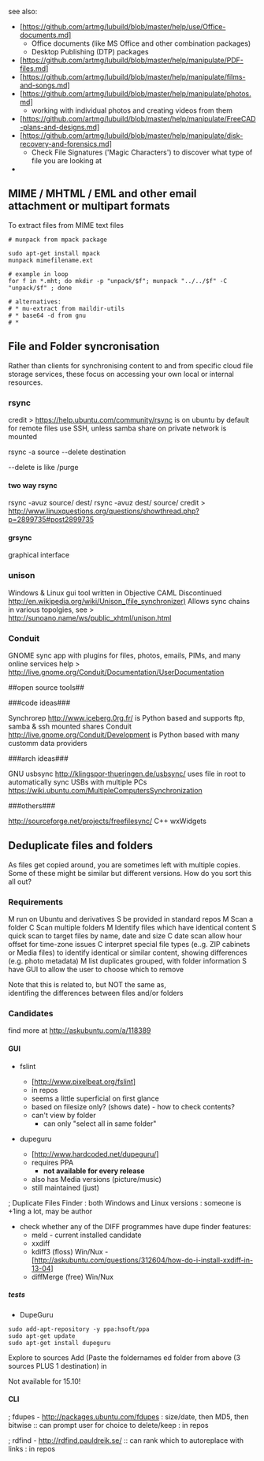

see also:
* [https://github.com/artmg/lubuild/blob/master/help/use/Office-documents.md]
    * Office documents (like MS Office and other combination packages)
    * Desktop Publishing (DTP) packages
* [https://github.com/artmg/lubuild/blob/master/help/manipulate/PDF-files.md]
* [https://github.com/artmg/lubuild/blob/master/help/manipulate/films-and-songs.md]
* [https://github.com/artmg/lubuild/blob/master/help/manipulate/photos.md]
	* working with individual photos and creating videos from them
* [https://github.com/artmg/lubuild/blob/master/help/manipulate/FreeCAD-plans-and-designs.md]
* [https://github.com/artmg/lubuild/blob/master/help/manipulate/disk-recovery-and-forensics.md]
	* Check File Signatures ('Magic Characters') to discover what type of file you are looking at
* 



## MIME / MHTML / EML and other email attachment or multipart formats

To extract files from MIME text files

```
# munpack from mpack package

sudo apt-get install mpack
munpack mimefilename.ext

# example in loop
for f in *.mht; do mkdir -p "unpack/$f"; munpack "../../$f" -C "unpack/$f" ; done

# alternatives:
# * mu-extract from maildir-utils 
# * base64 -d from gnu
# * 

```


## File and Folder syncronisation

Rather than clients for synchronising content to and from specific cloud file storage services, 
these focus on accessing your own local or internal resources. 

### rsync

credit > https://help.ubuntu.com/community/rsync
is on ubuntu by default
for remote files use SSH, unless samba share on private network is mounted

rsync -a source --delete destination

--delete is like /purge

#### two way rsync
rsync -avuz source/ dest/
rsync -avuz dest/ source/
credit > http://www.linuxquestions.org/questions/showthread.php?p=2899735#post2899735

#### grsync
graphical interface


### unison
Windows & Linux gui tool written in Objective CAML
Discontinued
http://en.wikipedia.org/wiki/Unison_(file_synchronizer)
Allows sync chains in various topolgies, see > http://sunoano.name/ws/public_xhtml/unison.html


### Conduit
GNOME sync app with plugins for files, photos, emails, PIMs, and many online services
help > http://live.gnome.org/Conduit/Documentation/UserDocumentation


##open source tools##

###code ideas###

Synchrorep http://www.iceberg.0rg.fr/ is Python based and supports ftp, samba & ssh mounted shares
Conduit http://live.gnome.org/Conduit/Development is Python based with many customm data providers

###arch ideas###

GNU usbsync http://klingspor-thueringen.de/usbsync/ uses file in root to automatically sync USBs with multiple PCs
https://wiki.ubuntu.com/MultipleComputersSynchronization

###others###

http://sourceforge.net/projects/freefilesync/ C++ wxWidgets


## Deduplicate files and folders

As files get copied around, you are sometimes left with multiple copies. 
Some of these might be similar but different versions. 
How do you sort this all out? 

### Requirements ###

M  run on Ubuntu and derivatives
S  be provided in standard repos
M  Scan a folder
C  Scan multiple folders
M  Identify files which have identical content
S  quick scan to target files by name, date and size
C  date scan allow hour offset for time-zone issues 
C  interpret special file types (e..g. ZIP cabinets or Media files) to identify identical or similar content, showing differences (e.g. photo metadata)
M  list duplicates grouped, with folder information
S  have GUI to allow the user to choose which to remove

Note that this is related to, but NOT the same as,  
identifing the differences between files and/or folders


### Candidates ###

find more at http://askubuntu.com/a/118389


#### GUI 

* fslint
    * [http://www.pixelbeat.org/fslint]
    * in repos
    * seems a little superficial on first glance
    * based on filesize only? (shows date) - how to check contents?
    * can't view by folder
        * can only "select all in same folder"

* dupeguru
    * [http://www.hardcoded.net/dupeguru/]
    * requires PPA
        * **not available for every release**
    * also has Media versions  (picture/music)
    * still maintained (just)

; Duplicate Files Finder
: both Windows and Linux versions
: someone is +1ing a lot, may be author

* check whether any of the DIFF programmes have dupe finder features:
    * meld - current installed candidate
    * xxdiff
    * kdiff3 (floss) Win/Nux - [http://askubuntu.com/questions/312604/how-do-i-install-xxdiff-in-13-04] 
    * diffMerge (free) Win/Nux 

##### tests

* DupeGuru
```
sudo add-apt-repository -y ppa:hsoft/ppa
sudo apt-get update
sudo apt-get install dupeguru
```
Explore to sources 
Add (Paste the foldernames ed folder from above (3 sources PLUS 1 destination)
 in

Not available for 15.10!


#### CLI 

; fdupes - http://packages.ubuntu.com/fdupes
: size/date, then MD5, then bitwise
:: can prompt user for choice to delete/keep
: in repos

; rdfind - http://rdfind.pauldreik.se/
:: can rank which to autoreplace with links
: in repos

